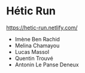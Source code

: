 # Hétic Run
https://hetic-run.netlify.com/

- Imène Ben Rachid
- Melina Chamayou
- Lucas Massol
- Quentin Trouvé
- Antonin Le Panse Deneux
